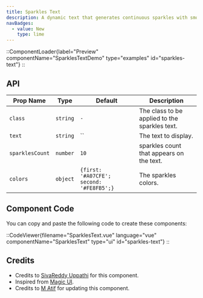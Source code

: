 ```yaml
---
title: Sparkles Text
description: A dynamic text that generates continuous sparkles with smooth transitions, perfect for highlighting text with animated stars.
navBadges:
  - value: New
    type: lime
---
```


::ComponentLoader{label="Preview" componentName="SparklesTextDemo" type="examples" id="sparkles-text"}
::

## API

| Prop Name       | Type     | Default                                  | Description                                   |
| --------------- | -------- | ---------------------------------------- | --------------------------------------------- |
| `class`         | `string` | `-`                                      | The class to be applied to the sparkles text. |
| `text`          | `string` | ``                                       | The text to display.                          |
| `sparklesCount` | `number` | `10`                                     | sparkles count that appears on the text.      |
| `colors`        | `object` | `{first: '#A07CFE'; second: '#FE8FB5';}` | The sparkles colors.                          |

## Component Code

You can copy and paste the following code to create these components:

::CodeViewer{filename="SparklesText.vue" language="vue" componentName="SparklesText" type="ui" id="sparkles-text"}
::

## Credits

- Credits to [SivaReddy Uppathi](https://github.com/sivareddyuppathi) for this component.
- Inspired from [Magic UI](https://magicui.design/docs/components/sparkles-text).
- Credits to [M Atif](https://github.com/atif0075) for updating this component.
